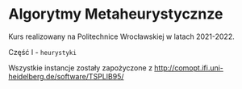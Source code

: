 # Algorytmy Metaheurystycznze
Kurs realizowany na Politechnice Wrocławskiej w latach 2021-2022.

Część I - `heurystyki`

Wszystkie instancje zostały zapożyczone z
http://comopt.ifi.uni-heidelberg.de/software/TSPLIB95/
